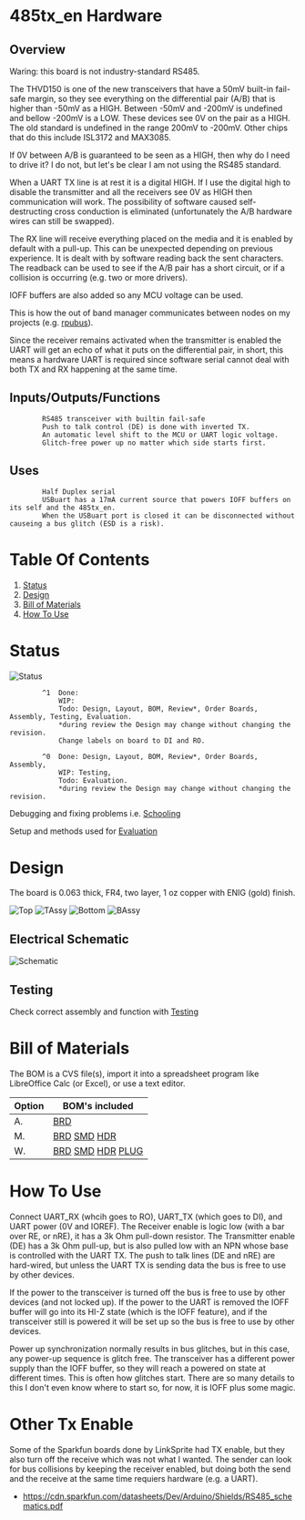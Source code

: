 # 485tx_en Hardware

## Overview

Waring: this board is not industry-standard RS485.

The THVD150 is one of the new transceivers that have a 50mV built-in fail-safe margin, so they see everything on the differential pair (A/B) that is higher than -50mV as a HIGH. Between -50mV and -200mV is undefined and bellow -200mV is a LOW. These devices see 0V on the pair as a HIGH. The old standard is undefined in the range 200mV to -200mV. Other chips that do this include ISL3172 and MAX3085.

If 0V between A/B is guaranteed to be seen as a HIGH, then why do I need to drive it? I do not, but let's be clear I am not using the RS485 standard.

When a UART TX line is at rest it is a digital HIGH. If I use the digital high to disable the transmitter and all the receivers see 0V as HIGH then communication will work. The possibility of software caused self-destructing cross conduction is eliminated (unfortunately the A/B hardware wires can still be swapped).

The RX line will receive everything placed on the media and it is enabled by default with a pull-up. This can be unexpected depending on previous experience. It is dealt with by software reading back the sent characters. The readback can be used to see if the A/B pair has a short circuit, or if a collision is occurring (e.g. two or more drivers).  

IOFF buffers are also added so any MCU voltage can be used.

This is how the out of band manager communicates between nodes on my projects (e.g. [rpubus]).

[rpubus]: https://rpubus.org/

Since the receiver remains activated when the transmitter is enabled the UART will get an echo of what it puts on the differential pair, in short, this means a hardware UART is required since software serial cannot deal with both TX and RX happening at the same time.


## Inputs/Outputs/Functions

```
        RS485 transceiver with builtin fail-safe 
        Push to talk control (DE) is done with inverted TX.
        An automatic level shift to the MCU or UART logic voltage.
        Glitch-free power up no matter which side starts first.
```


## Uses

```
        Half Duplex serial
        USBuart has a 17mA current source that powers IOFF buffers on its self and the 485tx_en.
        When the USBuart port is closed it can be disconnected without causeing a bus glitch (ESD is a risk).
```


# Table Of Contents

1. [Status](#status)
2. [Design](#design)
3. [Bill of Materials](#bill-of-materials)
4. [How To Use](#how-to-use)


# Status

![Status](./status_icon.png "Status")

```
        ^1  Done: 
            WIP: 
            Todo: Design, Layout, BOM, Review*, Order Boards, Assembly, Testing, Evaluation.
            *during review the Design may change without changing the revision.
            Change labels on board to DI and RO.
            
        ^0  Done: Design, Layout, BOM, Review*, Order Boards, Assembly,
            WIP: Testing,
            Todo: Evaluation.
            *during review the Design may change without changing the revision. 
```

Debugging and fixing problems i.e. [Schooling](./Schooling/)

Setup and methods used for [Evaluation](./Evaluation/)


# Design

The board is 0.063 thick, FR4, two layer, 1 oz copper with ENIG (gold) finish.

![Top](./Documents/18250,Top.png "Top")
![TAssy](./Documents/18250,TAssy.jpg "Top Assy")
![Bottom](./Documents/18250,Bottom.png "Bottom")
![BAssy](./Documents/18250,BAssy.jpg "Bottom Assy")


## Electrical Schematic

![Schematic](./Documents/18250,Schematic.png "Schematic")

## Testing

Check correct assembly and function with [Testing](./Testing/)


# Bill of Materials

The BOM is a CVS file(s), import it into a spreadsheet program like LibreOffice Calc (or Excel), or use a text editor.

Option | BOM's included
----- | ----- 
A. | [BRD] 
M. | [BRD] [SMD] [HDR] 
W. | [BRD] [SMD] [HDR] [PLUG]

[BRD]: ./Design/18250BRD,BOM.csv
[SMD]: ./Design/18250SMD,BOM.csv
[HDR]: ./Design/18250HDR,BOM.csv
[PLUG]: ./Design/18250PLUG,BOM.csv


# How To Use

Connect UART_RX (whcih goes to RO), UART_TX (which goes to DI), and UART power (0V and IOREF). The Receiver enable is logic low (with a bar over RE, or nRE), it has a 3k Ohm pull-down resistor. The Transmitter enable (DE) has a 3k Ohm pull-up, but is also pulled low with an NPN whose base is controlled with the UART TX. The push to talk lines (DE and nRE) are hard-wired, but unless the UART TX is sending data the bus is free to use by other devices. 

If the power to the transceiver is turned off the bus is free to use by other devices (and not locked up). If the power to the UART is removed the IOFF buffer will go into its HI-Z state (which is the IOFF feature), and if the transceiver still is powered it will be set up so the bus is free to use by other devices.

Power up synchronization normally results in bus glitches, but in this case, any power-up sequence is glitch free. The transceiver has a different power supply than the IOFF buffer, so they will reach a powered on state at different times. This is often how glitches start. There are so many details to this I don't even know where to start so, for now, it is IOFF plus some magic.


# Other Tx Enable

Some of the Sparkfun boards done by LinkSprite had TX enable, but they also turn off the receive which was not what I wanted. The sender can look for bus collisions by keeping the receiver enabled, but doing both the send and the receive at the same time requiers hardware (e.g. a UART).

* https://cdn.sparkfun.com/datasheets/Dev/Arduino/Shields/RS485_schematics.pdf



